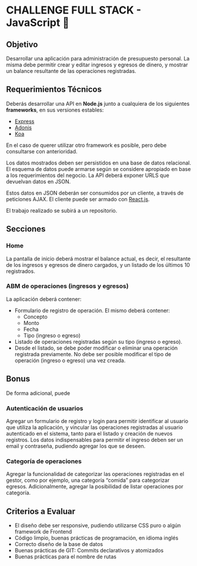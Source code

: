 <!-- cSpell:disable -->

# CHALLENGE FULL STACK - JavaScript 🚀

## Objetivo

Desarrollar una aplicación para administración de presupuesto personal. La misma debe
permitir crear y editar ingresos y egresos de dinero, y mostrar un balance resultante de las
operaciones registradas.

## Requerimientos Técnicos

Deberás desarrollar una API en <strong>Node.js</strong> junto a cualquiera de los siguientes <strong>frameworks</strong>,
en sus versiones estables:

* [Express](https://expressjs.com/es/)
* [Adonis](https://adonisjs.com)
* [Koa](https://koajs.com)

En el caso de querer utilizar otro framework es posible, pero debe consultarse con
anterioridad.

Los datos mostrados deben ser persistidos en una base de datos relacional. El esquema de
datos puede armarse según se considere apropiado en base a los requerimientos del
negocio. La API deberá exponer URLS que devuelvan datos en JSON.

Estos datos en JSON deberán ser consumidos por un cliente, a través de peticiones AJAX.
El cliente puede ser armado con [React.js](https://reactjs.org).

El trabajo realizado se subirá a un repositorio.

## Secciones

### Home 

La pantalla de inicio deberá mostrar el balance actual, es decir, el resultante de los
ingresos y egresos de dinero cargados, y un listado de los últimos 10 registrados.

### ABM de operaciones (ingresos y egresos)

La aplicación deberá contener:

* Formulario de registro de operación. El mismo deberá contener: 
  * Concepto 
  * Monto 
  * Fecha 
  * Tipo (ingreso o egreso) 
* Listado de operaciones registradas según su tipo (ingreso o egreso). 
* Desde el listado, se debe poder modificar o eliminar una operación registrada
previamente. No debe ser posible modificar el tipo de operación (ingreso o
egreso) una vez creada.

## Bonus

De forma adicional, puede

### Autenticación de usuarios

Agregar un formulario de registro y login para permitir identificar al usuario que utiliza la
aplicación, y vincular las operaciones registradas al usuario autenticado en el sistema,
tanto para el listado y creación de nuevos registros. Los datos indispensables para permitir
el ingreso deben ser un email y contraseña, pudiendo agregar los que se deseen.

### Categoría de operaciones

Agregar la funcionalidad de categorizar las operaciones registradas en el gestor, como por
ejemplo, una categoría “comida” para categorizar egresos. Adicionalmente, agregar la
posibilidad de listar operaciones por categoría.

## Criterios a Evaluar

* El diseño debe ser responsive, pudiendo utilizarse CSS puro o algún framework
de Frontend
* Código limpio, buenas prácticas de programación, en idioma inglés
* Correcto diseño de la base de datos
* Buenas prácticas de GIT: Commits declarativos y atomizados
* Buenas prácticas para el nombre de rutas